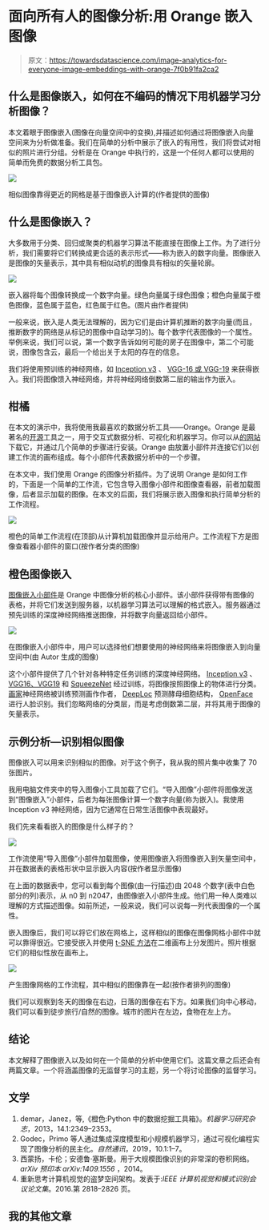 # 面向所有人的图像分析:用 Orange 嵌入图像

> 原文：<https://towardsdatascience.com/image-analytics-for-everyone-image-embeddings-with-orange-7f0b91fa2ca2>

## 什么是图像嵌入，如何在不编码的情况下用机器学习分析图像？

本文着眼于图像嵌入(图像在向量空间中的变换),并描述如何通过将图像嵌入向量空间来为分析做准备。我们在简单的分析中展示了嵌入的有用性，我们将尝试对相似的照片进行分组。分析是在 Orange 中执行的，这是一个任何人都可以使用的简单而免费的数据分析工具包。

![](img/b173ea87038a1c492ec6126767c876cc.png)

相似图像靠得更近的网格是基于图像嵌入计算的(作者提供的图像)

## 什么是图像嵌入？

大多数用于分类、回归或聚类的机器学习算法不能直接在图像上工作。为了进行分析，我们需要将它们转换成更合适的表示形式——称为嵌入的数字向量。图像嵌入是图像的矢量表示，其中具有相似动机的图像具有相似的矢量轮廓。

![](img/aebf851cc81a4304de2f15ebe978f844.png)

嵌入器将每个图像转换成一个数字向量。绿色向量属于绿色图像；橙色向量属于橙色图像，蓝色属于蓝色，红色属于红色。(图片由作者提供)

一般来说，嵌入是人类无法理解的，因为它们是由计算机推断的数字向量(而且，推断数字的网络是从标记的图像中自动学习的)。每个数字代表图像的一个属性。举例来说，我们可以说，第一个数字告诉如何可能的房子在图像中，第二个可能说，图像包含云，最后一个给出关于太阳的存在的信息。

我们将使用预训练的神经网络，如 [Inception v3](https://arxiv.org/abs/1512.00567v3) 、 [VGG-16 或 VGG-19](https://arxiv.org/abs/1409.1556) 来获得嵌入。我们将图像馈入神经网络，并将神经网络倒数第二层的输出作为嵌入。

## 柑橘

在本文的演示中，我将使用我最喜欢的数据分析工具——Orange。Orange 是最著名的[开源](https://github.com/biolab/orange3)工具之一，用于交互式数据分析、可视化和机器学习。你可以从[的网站](http://orangedatamining.com)下载它，并通过几个简单的步骤进行安装。Orange 由放置小部件并连接它们以创建工作流的画布组成。每个小部件代表数据分析中的一个步骤。

在本文中，我们使用 Orange 的图像分析插件。为了说明 Orange 是如何工作的，下面是一个简单的工作流，它包含导入图像小部件和图像查看器，前者加载图像，后者显示加载的图像。在本文的后面，我们将展示嵌入图像和执行简单分析的工作流程。

![](img/1673f8851d511ca558487a560f3e7f3a.png)

橙色的简单工作流程(在顶部)从计算机加载图像并显示给用户。工作流程下方是图像查看器小部件的窗口(按作者分类的图像)

## 橙色图像嵌入

[图像嵌入小部件](https://orangedatamining.com/widget-catalog/image-analytics/imageembedding/)是 Orange 中图像分析的核心小部件。该小部件获得带有图像的表格，并将它们发送到服务器，以机器学习算法可以理解的格式嵌入。服务器通过预先训练的深度神经网络推送图像，并将数字向量返回给小部件。

![](img/6f4bf928895717ec62b6d395706aea57.png)

在图像嵌入小部件中，用户可以选择他们想要使用的神经网络来将图像嵌入到向量空间中(由 Autor 生成的图像)

这个小部件提供了几个针对各种特定任务训练的深度神经网络。 [Inception v3](https://arxiv.org/abs/1512.00567) 、 [VGG16、VGG19](https://arxiv.org/abs/1409.1556) 和 [SqueezeNet](https://arxiv.org/abs/1602.07360) 经过训练，将图像按照图像上的物体进行分类。[画家](https://www.nature.com/articles/s41467-019-12397-x)神经网络被训练预测画作作者， [DeepLoc](https://pubmed.ncbi.nlm.nih.gov/29036616/) 预测酵母细胞结构， [OpenFace](https://ieeexplore.ieee.org/document/8373812) 进行人脸识别。我们忽略网络的分类层，而是考虑倒数第二层，并将其用于图像的矢量表示。

## 示例分析—识别相似图像

图像嵌入可以用来识别相似的图像。对于这个例子，我从我的照片集中收集了 70 张图片。

我用电脑文件夹中的导入图像小工具加载了它们。“导入图像”小部件将图像发送到“图像嵌入”小部件，后者为每张图像计算一个数字向量(称为嵌入)。我使用 Inception v3 神经网络，因为它通常在日常生活图像中表现最好。

我们先来看看嵌入的图像是什么样子的？

![](img/0da1897804df389e08c90588b86ed41e.png)

工作流使用“导入图像”小部件加载图像，使用图像嵌入将图像嵌入到矢量空间中，并在数据表的表格形状中显示嵌入内容(按作者显示图像)

在上面的数据表中，您可以看到每个图像(由一行描述)由 2048 个数字(表中白色部分的列)表示，从 n0 到 n2047，由图像嵌入小部件生成。他们用一种人类难以理解的方式描述图像。如前所述，一般来说，我们可以说每一列代表图像的一个属性。

嵌入图像后，我们可以将它们放在网格上，这样相似的图像在图像网格小部件中就可以靠得很近。它接受嵌入并使用 [t-SNE 方法](https://en.wikipedia.org/wiki/T-distributed_stochastic_neighbor_embedding)在二维画布上分发图片。照片根据它们的相似性放在画布上。

![](img/5c18f44b9a59c873de5991a0ebfbbfde.png)

产生图像网格的工作流程，其中相似的图像靠在一起(按作者排列的图像)

我们可以观察到冬天的图像在右边，日落的图像在右下方。如果我们向中心移动，我们可以看到徒步旅行/自然的图像。城市的图片在左边，食物在左上方。

## 结论

本文解释了图像嵌入以及如何在一个简单的分析中使用它们。这篇文章之后还会有两篇文章。一个将涵盖图像的无监督学习的主题，另一个将讨论图像的监督学习。

## 文学

1.  demar，Janez，等,《橙色:Python 中的数据挖掘工具箱》。*机器学习研究杂志*，2013，14.1:2349–2353。
2.  Godec，Primo 等人通过集成深度模型和小规模机器学习，通过可视化编程实现了图像分析的民主化。*自然通讯*，2019，10.1:1–7。
3.  西蒙扬，卡伦；安德鲁·塞斯曼。用于大规模图像识别的非常深的卷积网络。 *arXiv 预印本 arXiv:1409.1556* ，2014。
4.  重新思考计算机视觉的盗梦空间架构。发表于:*IEEE 计算机视觉和模式识别会议论文集*。2016.第 2818–2826 页。

## 我的其他文章

[](/keyword-extraction-methods-the-overview-35557350f8bb)  [](/documents-embeddings-and-text-classification-without-coding-e274b4e191e9)  [](/graph-embeddings-the-summary-cc6075aba007) 